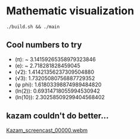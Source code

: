 # Mathematic visualization

```console
./build.sh && ./main 

```

## Cool numbers to try
 - (π): ~ 3.14159265358979323846
 - (e): ~ 2.718281828459045
 - (√2): 1.41421356237309504880
 - (√3): 1.73205080756887729352
 - (φ phi): 1.61803398874989484820
 - (ln(2)): 0.69314718055994530942
 - (ln(10)): 2.30258509299404568402

## kazam couldn't do better...
[Kazam_screencast_00000.webm](https://github.com/BudgetBytes/Pi-irrational-visualization/assets/132462571/cce5363c-9b6c-4954-9955-6c1f81e8b29e)


